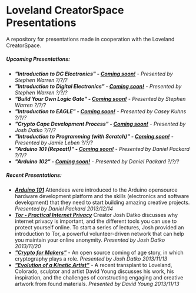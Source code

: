Loveland CreatorSpace Presentations
=============

A repository for presentations made in cooperation with the Loveland CreatorSpace. 
##### Upcoming Presentations: 
* ***"Introduction to DC Electronics" - [Coming soon!](http://github.com/lovelandcreatorspace/presentations/tree/master/coming_soon)*** - *Presented by Stephen Warren ?/?/?*
* ***"Introduction to Digital Electronics" - [Coming soon!](http://github.com/lovelandcreatorspace/presentations/tree/master/coming_soon)*** - *Presented by Stephen Warren ?/?/?*
* ***"Build Your Own Logic Gate" - [Coming soon!](http://github.com/lovelandcreatorspace/presentations/tree/master/coming_soon)*** - *Presented by Stephen Warren ?/?/?*
* ***"Introduction to EAGLE" - [Coming soon!](http://github.com/lovelandcreatorspace/presentations/tree/master/coming_soon)*** - *Presented by Casey Kuhns ?/?/?*
* ***"Crypto Cape Development Process" - [Coming soon!](http://github.com/lovelandcreatorspace/presentations/tree/master/coming_soon)*** - *Presented by Josh Datko ?/?/?*
* ***"Introduction to Programming (with Scratch)" - [Coming soon!](http://github.com/lovelandcreatorspace/presentations/tree/master/coming_soon)*** - *Presented by Jamie Leben ?/?/?*
* ***"Arduino 101 (Repeat!)" - [Coming soon!](http://github.com/lovelandcreatorspace/presentations/tree/master/coming_soon)*** - *Presented by Daniel Packard ?/?/?*
* ***"Arduino 102" - [Coming soon!](http://github.com/lovelandcreatorspace/presentations/tree/master/coming_soon)*** - *Presented by Daniel Packard ?/?/?*


##### Recent Presentations:
* ***[Arduino 101](http://github.com/lovelandcreatorspace/presentations/tree/master/arduino/101)*** Attendees were introduced to the Arduino opensource hardware development platform and the skills (electronics and software development) that they need to start building amazing creative projects. *Presented by Daniel Packard 2013/12/14*
* ***[Tor - Practical Internet Privacy](http://github.com/lovelandcreatorspace/presentations/tree/master/tor_internet_privacy)*** Creator Josh Datko discusses why internet privacy is important, and the different tools you can use to protect yourself online. To start a series of lectures, Josh provided an introduction to Tor, a powerful volunteer-driven network that can help you maintain your online anonymity. *Presented by Josh Datko 2013/11/20*
* ***["Crypto for Makers"](http://github.com/lovelandcreatorspace/presentations/tree/master/crypto_for_makers)*** - An open source coming of age story, in which cryptography plays a role. *Presented by Josh Datko 2013/11/13*
* ***["Evolution of a Kinetic Artist"](http://github.com/lovelandcreatorspace/presentations/tree/master/sculpture_young)*** - A recent transplant to Loveland, Colorado, sculptor and artist David Young discusses his work, his inspiration, and the challenges of constructing engaging and creative artwork from found materials. *Presented by David Young 2013/11/13*
